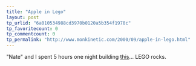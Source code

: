 ```yaml
---
title: "Apple in Lego"
layout: post
tp_urlid: "6a010534988cd3970b0120a5b354f1970c"
tp_favoritecount: 0
tp_commentcount: 0
tp_permalink: "http://www.monkinetic.com/2000/09/apple-in-lego.html"
---
```

&quot;Nate&quot; and I spent 5 hours one night building <a href="http://www.free-conversant.com/redmonk/13/enclosure/MVC-002S.JPG">this</a>... LEGO rocks.

